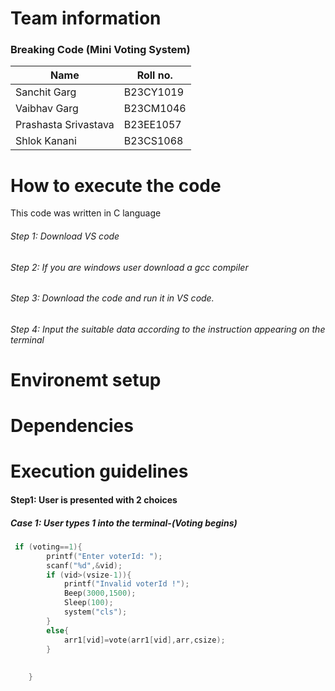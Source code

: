 # Team information 
###  Breaking Code (Mini Voting System)
|Name|Roll no.|
|-------|-------|
|Sanchit Garg|B23CY1019|
|Vaibhav Garg|B23CM1046|
|Prashasta Srivastava|B23EE1057|
|Shlok Kanani|B23CS1068|
# How to execute the code 
This code was written in C language
###### Step 1: Download VS code
###### Step 2: If you are windows user download a gcc compiler
###### Step 3: Download the code and run it in VS code.
###### Step 4: Input the suitable data according to the instruction appearing on the terminal
# Environemt setup

# Dependencies

# Execution guidelines
#### Step1: User is presented with 2 choices
##### Case 1: User types 1 into the terminal-(Voting begins)
```c
 if (voting==1){
        printf("Enter voterId: ");
        scanf("%d",&vid);
        if (vid>(vsize-1)){
            printf("Invalid voterId !");
            Beep(3000,1500);
            Sleep(100);
            system("cls");
        }
        else{
            arr1[vid]=vote(arr1[vid],arr,csize);
        }
        
        
    }
```
